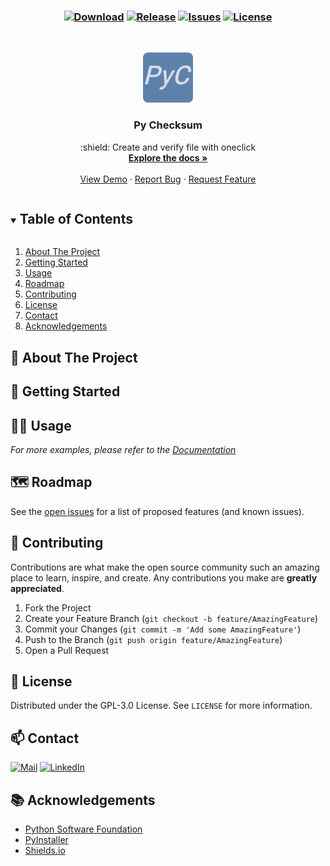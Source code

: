 <h3 align="center">

[![Download][download-shield]][download-url]
[![Release][release-shield]][release-url]
[![Issues][issues-shield]][issues-url]
[![License][license-shield]][license-url]
</h3>

<!-- PROJECT LOGO -->
<br />
<p align="center">
  <a href="https://github.com/phamngocvinh/py-checksum">
    <img src="images/icons/icon-192x192.png" alt="Logo" width="80" height="80">
  </a>

  <h3 align="center">Py Checksum</h3>

  <p align="center">
    :shield: Create and verify file with oneclick
    <br />
    <a href="https://github.com/phamngocvinh/py-checksum"><strong>Explore the docs »</strong></a>
    <br />
    <br />
    <a href="https://github.com/phamngocvinh/py-checksum/wiki/Usage-Example">View Demo</a>
    ·
    <a href="https://github.com/phamngocvinh/py-checksum/issues">Report Bug</a>
    ·
    <a href="https://github.com/phamngocvinh/py-checksum/issues">Request Feature</a>
  </p>
</p>

<!-- TABLE OF CONTENTS -->
<details open="open">
  <summary><h2 style="display: inline-block">Table of Contents</h2></summary>
  <ol>
    <li>
      <a href="#stars-about-the-project">About The Project</a>
    </li>
    <li>
      <a href="#beginner-getting-started">Getting Started</a>
    </li>
    <li><a href="#man_teacher-usage">Usage</a></li>
    <li><a href="#world_map-roadmap">Roadmap</a></li>
    <li><a href="#rocket-contributing">Contributing</a></li>
    <li><a href="#closed_book-license">License</a></li>
    <li><a href="#mailbox-contact">Contact</a></li>
    <li><a href="#books-acknowledgements">Acknowledgements</a></li>
  </ol>
</details>

<!-- ABOUT THE PROJECT -->
## :stars: About The Project

<!-- GETTING STARTED -->
## :beginner: Getting Started

<!-- USAGE -->
## :man_teacher: Usage

_For more examples, please refer to the [Documentation](https://github.com/phamngocvinh/py-checksum/wiki)_

<!-- ROADMAP -->
## :world_map: Roadmap

See the [open issues](https://github.com/phamngocvinh/py-checksum/issues) for a list of proposed features (and known issues).

<!-- CONTRIBUTING -->
## :rocket: Contributing

Contributions are what make the open source community such an amazing place to learn, inspire, and create. Any contributions you make are **greatly appreciated**.

1. Fork the Project
2. Create your Feature Branch (`git checkout -b feature/AmazingFeature`)
3. Commit your Changes (`git commit -m 'Add some AmazingFeature'`)
4. Push to the Branch (`git push origin feature/AmazingFeature`)
5. Open a Pull Request

<!-- LICENSE -->
## :closed_book: License

Distributed under the GPL-3.0 License. See `LICENSE` for more information.

<!-- CONTACT -->
## :mailbox: Contact

[![Mail][mail-shield]][mail-url]
[![LinkedIn][linkedin-shield]][linkedin-url]

<!-- ACKNOWLEDGEMENTS -->
## :books: Acknowledgements

* [Python Software Foundation](https://www.python.org/)
* [PyInstaller](https://pyinstaller.readthedocs.io/en/stable/)
* [Shields.io](https://shields.io)

<!-- MARKDOWN LINKS & IMAGES -->
<!-- https://www.markdownguide.org/basic-syntax/#reference-style-links -->
[download-shield]: https://img.shields.io/github/downloads/phamngocvinh/py-checksum/total?style=for-the-badge&labelColor=4c566a&color=5e81ac&logo=github&logoColor=white
[download-url]: https://github.com/phamngocvinh/py-checksum/releases/latest
[release-shield]: https://img.shields.io/github/v/release/phamngocvinh/py-checksum?style=for-the-badge&labelColor=4c566a&color=5e81ac&logo=Battle.net&logoColor=white
[release-url]: https://github.com/phamngocvinh/py-checksum/releases/latest
[issues-shield]: https://img.shields.io/github/issues/phamngocvinh/py-checksum?style=for-the-badge&labelColor=4c566a&color=5e81ac&logo=Todoist&logoColor=white
[issues-url]: https://github.com/phamngocvinh/py-checksum/issues
[license-shield]: https://img.shields.io/github/license/phamngocvinh/py-checksum?style=for-the-badge&labelColor=4c566a&color=5e81ac&logo=AdGuard&logoColor=white
[license-url]: https://github.com/phamngocvinh/py-checksum/blob/master/LICENSE
[linkedin-shield]: https://img.shields.io/badge/linkedin-blue?style=for-the-badge&logo=linkedin
[linkedin-url]: https://www.linkedin.com/in/phamngocvinh932
[mail-shield]: https://img.shields.io/badge/Gmail-white?style=for-the-badge&logo=gmail
[mail-url]: mailto:phamngocvinh@live.com
[product-screenshot]: images/screenshot.jpg
